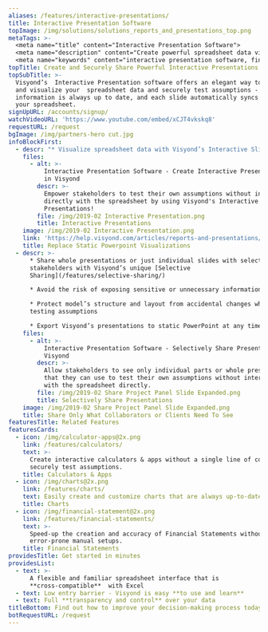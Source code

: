 ```yaml
---
aliases: /features/interactive-presentations/
title: Interactive Presentation Software
topImage: /img/solutions/solutions_reports_and_presentations_top.png
metaTags: >-
  <meta name="title" content="Interactive Presentation Software">
  <meta name="description" content="Create powerful spreadsheet data visualizations and financial model presentations with Visyond’s interactive Presentation software">
  <meta name="keywords" content="interactive presentation software, financial model presentation, data visualization software">
topTitle: Create and Securely Share Powerful Interactive Presentations
topSubTitle: >-
  Visyond’s  Interactive Presentation software offers an elegant way to present
  and visualize your  spreadsheet data and securely test assumptions -
  information is always up to date, and each slide automatically syncs data with
  your spreadsheet.
signUpURL: /accounts/signup/
watchVideoURL: 'https://www.youtube.com/embed/xCJT4vkskq8'
requestURL: /request
bgImage: /img/partners-hero cut.jpg
infoBlockFirst:
  - descr: "* Visualize spreadsheet data with Visyond’s Interactive Slides\r\n* Populate presentations with interactive elements such as charts, sliders and dropdown fields that affect and automatically updates displayed data\r\n* Securely test assumptions in an isolated environment without risking accidental changes to the model and underlying logic and calculations\r\n* Changes in the slides do not affect the model or anyone else’s view\r\n"
    files:
      - alt: >-
          Interactive Presentation Software - Create Interactive Presentations
          in Visyond
        descr: >-
          Empower stakeholders to test their own assumptions without interacting
          directly with the spreadsheet by using Visyond's Interactive
          Presentations!
        file: /img/2019-02 Interactive Presentation.png
        title: Interactive Presentations
    image: /img/2019-02 Interactive Presentation.png
    link: 'https://help.visyond.com/articles/reports-and-presentations/'
    title: Replace Static Powerpoint Visualizations
  - descr: >-
      * Share whole presentations or just individual slides with selected
      stakeholders with Visyond’s unique [Selective
      Sharing](/features/selective-sharing/)

      * Avoid the risk of exposing sensitive or unnecessary information

      * Protect model’s structure and layout from accidental changes when
      testing assumptions

      * Export Visyond’s presentations to static PowerPoint at any time
    files:
      - alt: >-
          Interactive Presentation Software - Selectively Share Presentations in
          Visyond
        descr: >-
          Allow stakeholders to see only individual parts or whole presentations
          that they can use to test their own assumptions without interacting
          with the spreadsheet directly.
        file: /img/2019-02 Share Project Panel Slide Expanded.png
        title: Selectively Share Presentations
    image: /img/2019-02 Share Project Panel Slide Expanded.png
    title: Share Only What Collaborators or Clients Need To See
featuresTitle: Related Features
featuresCards:
  - icon: /img/calculator-apps@2x.png
    link: /features/calculators/
    text: >-
      Create interactive calculators & apps without a single line of code and
      securely test assumptions.
    title: Calculators & Apps
  - icon: /img/charts@2x.png
    link: /features/charts/
    text: Easily create and customize charts that are always up-to-date.
    title: Charts
  - icon: /img/financial-statement@2x.png
    link: /features/financial-statements/
    text: >-
      Speed-up the creation and accuracy of Financial Statements without long
      error-prone manual setups.
    title: Financial Statements
providesTitle: Get started in minutes
providesList:
  - text: >-
      A flexible and familiar spreadsheet interface that is
      **cross-compatible**  with Excel
  - text: Low entry barrier - Visyond is easy **to use and learn**
  - text: Full **transparency and control** over your data
titleBottom: Find out how to improve your decision-making process today
botRequestURL: /request
---
```


